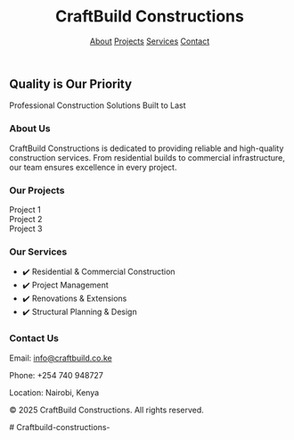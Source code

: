 <!DOCTYPE html>
<html lang="en">
<head>
  <meta charset="UTF-8" />
  <meta name="viewport" content="width=device-width, initial-scale=1.0" />
  <title>CraftBuild Constructions</title>
  <link href="https://cdn.jsdelivr.net/npm/tailwindcss@2.2.19/dist/tailwind.min.css" rel="stylesheet">
</head>
<body class="bg-gray-100 text-gray-900">
  <!-- Navbar -->
  <header class="bg-black text-white p-4 shadow-md">
    <div class="container mx-auto flex justify-between items-center">
      <h1 class="text-2xl font-bold text-orange-500">CraftBuild Constructions</h1>
      <nav class="space-x-4">
        <a href="#about" class="hover:text-orange-400">About</a>
        <a href="#projects" class="hover:text-orange-400">Projects</a>
        <a href="#services" class="hover:text-orange-400">Services</a>
        <a href="#contact" class="hover:text-orange-400">Contact</a>
      </nav>
    </div>
  </header>

  <!-- Hero Section -->
  <section class="bg-gray-900 text-white text-center py-20">
    <h2 class="text-4xl font-bold mb-4">Quality is Our Priority</h2>
    <p class="text-lg">Professional Construction Solutions Built to Last</p>
  </section>

  <!-- About Us -->
  <section id="about" class="py-12 bg-white">
    <div class="container mx-auto px-4 text-center">
      <h3 class="text-3xl font-semibold mb-4">About Us</h3>
      <p>CraftBuild Constructions is dedicated to providing reliable and high-quality construction services. From residential builds to commercial infrastructure, our team ensures excellence in every project.</p>
    </div>
  </section>

  <!-- Projects -->
  <section id="projects" class="py-12 bg-gray-100">
    <div class="container mx-auto px-4 text-center">
      <h3 class="text-3xl font-semibold mb-4">Our Projects</h3>
      <div class="grid grid-cols-1 sm:grid-cols-2 md:grid-cols-3 gap-6">
        <div class="bg-white p-4 shadow rounded">Project 1</div>
        <div class="bg-white p-4 shadow rounded">Project 2</div>
        <div class="bg-white p-4 shadow rounded">Project 3</div>
      </div>
    </div>
  </section>

  <!-- Services -->
  <section id="services" class="py-12 bg-white">
    <div class="container mx-auto px-4 text-center">
      <h3 class="text-3xl font-semibold mb-4">Our Services</h3>
      <ul class="space-y-2">
        <li>✔️ Residential & Commercial Construction</li>
        <li>✔️ Project Management</li>
        <li>✔️ Renovations & Extensions</li>
        <li>✔️ Structural Planning & Design</li>
      </ul>
    </div>
  </section>

  <!-- Contact -->
  <section id="contact" class="py-12 bg-gray-100">
    <div class="container mx-auto px-4 text-center">
      <h3 class="text-3xl font-semibold mb-4">Contact Us</h3>
      <p>Email: <a href="mailto:info@craftbuild.co.ke" class="text-orange-600">info@craftbuild.co.ke</a></p>
      <p>Phone: +254 740 948727</p>
      <p>Location: Nairobi, Kenya</p>
    </div>
  </section>

  <!-- Footer -->
  <footer class="bg-black text-white text-center py-4">
    <p>&copy; 2025 CraftBuild Constructions. All rights reserved.</p>
  </footer>
</body>
</html>
# Craftbuild-constructions-
